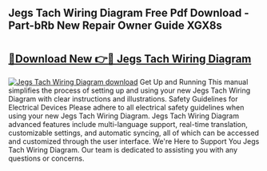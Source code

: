 ## Jegs Tach Wiring Diagram Free Pdf Download - Part-bRb New Repair Owner Guide XGX8s

# <h2><a href="http://dfrpe8.blite.top/?on=Jegs+Tach+Wiring+Diagram">🔗Download New 👉🔴 Jegs Tach Wiring Diagram</a></h2>

[![Jegs Tach Wiring Diagram download](https://i.imgur.com/lujVjoI.png)](http://dfrpe8.blite.top/?on=Jegs+Tach+Wiring+Diagram)
Get Up and Running This manual simplifies the process of setting up and using your new Jegs Tach Wiring Diagram with clear instructions and illustrations. Safety Guidelines for Electrical Devices Please adhere to all electrical safety guidelines when using your new Jegs Tach Wiring Diagram. Jegs Tach Wiring Diagram advanced features include multi-language support, real-time translation, customizable settings, and automatic syncing, all of which can be accessed and customized through the user interface. We're Here to Support You Jegs Tach Wiring Diagram. Our team is dedicated to assisting you with any questions or concerns.
